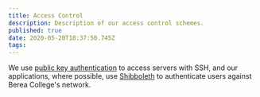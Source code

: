 ```yaml
---
title: Access Control
description: Description of our access control schemes.
published: true
date: 2020-05-20T18:37:50.745Z
tags: 
---
```


We use [public key authentication](/ssh) to access servers with SSH, and our applications, where possible, use [Shibboleth](/shibboleth) to authenticate users against Berea College's network.